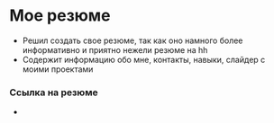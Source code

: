 # Мое резюме

- Решил создать свое резюме, так как оно намного более информативно и приятно нежели резюме на hh
- Содержит информацию обо мне, контакты, навыки, слайдер с моими проектами

### Ссылка на резюме

-
